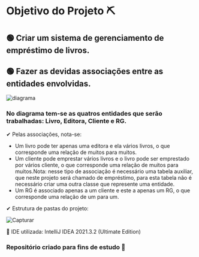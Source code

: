 # Objetivo do Projeto ⛏

<h2> 🟢 Criar um sistema de gerenciamento de empréstimo de livros. </h2> 
<h2> 🟢 Fazer as devidas associações entre as entidades envolvidas. </h2> 

![diagrama](https://user-images.githubusercontent.com/72419533/157234661-4212e969-6442-4eca-b8a2-683111879dfb.PNG)

<h3> No diagrama tem-se as quatros entidades que serão trabalhadas: Livro, Editora, Cliente e RG. </h3> 

✔ Pelas associações, nota-se: 

- Um livro pode ter apenas uma editora e ela vários livros, o que corresponde uma relação de muitos para muitos.
- Um cliente pode emprestar vários livros e o livro pode ser emprestado por vários cliente, o que corresponde uma relação de muitos para muitos.Nota: nesse tipo de associação é necessário uma tabela auxiliar, que neste projeto será chamado de empréstimo, para esta tabela não é necessário criar uma outra classe que represente uma entidade.
- Um RG é associado apenas a um cliente e este a apenas um RG, o que corresponde uma relação de um para um.


✔ Estrutura de pastas do projeto: 


![Capturar](https://user-images.githubusercontent.com/72419533/157235240-1c582377-ba58-4402-a1b8-5ee1e40608bd.PNG)


📢 IDE utilizada: IntelliJ IDEA 2021.3.2 (Ultimate Edition)


<h3> Repositório criado para fins de estudo 📓 </h3>
